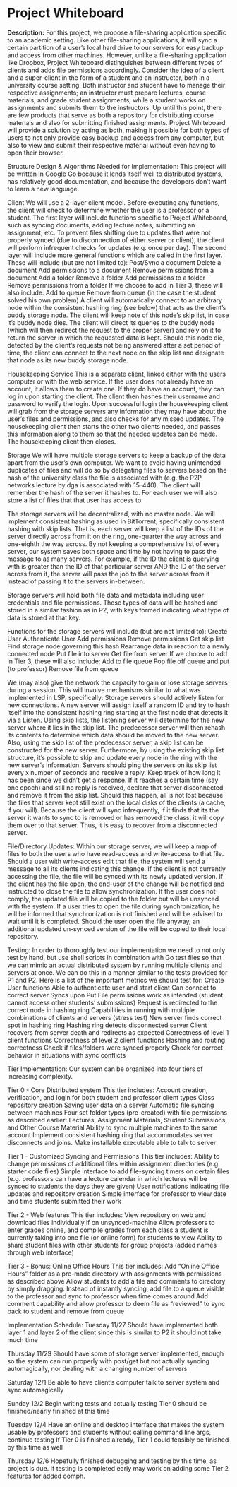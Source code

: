 <h1>Project Whiteboard</h1>

<b>Description:</b>
For this project, we propose a file-sharing application specific to an academic setting. Like other file-sharing applications, it will sync a certain partition of a user’s local hard drive to our servers for easy backup and access from other machines. However, unlike a file-sharing application like Dropbox, Project Whiteboard distinguishes between different types of clients and adds file permissions accordingly. Consider the idea of a client and a super-client in the form of a student and an instructor, both in a university course setting. Both instructor and student have to manage their respective assignments; an instructor must prepare lectures, course materials, and grade student assignments, while a student works on assignments and submits them to the instructors. Up until this point, there are few products that serve as both a repository for distributing course materials and also for submitting finished assignments. Project Whiteboard will provide a solution by acting as both, making it possible for both types of users to not only provide easy backup and access from any computer, but also to view and submit their respective material without even having to open their browser.

Structure Design & Algorithms Needed for Implementation:
This project will be written in Google Go because it lends itself well to distributed systems, has relatively good documentation, and because the developers don’t want to learn a new language. 

Client
We will use a 2-layer client model. Before executing any functions, the client will check to determine whether the user is a professor or a student. The first layer will include functions specific to Project Whiteboard, such as syncing documents, adding lecture notes, submitting an assignment, etc. To prevent files shifting due to updates that were not properly synced (due to disconnection of either server or client), the client will perform infrequent checks for updates (e.g. once per day). The second layer will include more general functions which are called in the first layer. These will include (but are not limited to):
Post/Sync a document
Delete a document
Add permissions to a document
Remove permissions from a document
Add a folder
Remove a folder
Add permissions to a folder
Remove permissions from a folder
If we choose to add in Tier 3, these will also include:
Add to queue
Remove from queue (in the case the student solved his own problem)
A client will automatically connect to an arbitrary node within the consistent hashing ring (see below) that acts as the client’s buddy storage node. The client will keep note of this node’s skip list, in case it’s buddy node dies. The client will direct its queries to the buddy node (which will then redirect the request to the proper server) and rely on it to return the server in which the requested data is kept. Should this node die, detected by the client’s requests not being answered after a set period of time, the client can connect to the next node on the skip list and designate that node as its new buddy storage node.

Housekeeping Service
This is a separate client, linked either with the users computer or with the web service. If the user does not already have an account, it allows them to create one. If they do have an account, they can log in upon starting the client. The client then hashes their username and password to verify the login. Upon successful login the housekeeping client will grab from the storage servers any information they may have about the user’s files and permissions, and also checks for any missed updates. The housekeeping client then starts the other two clients needed, and passes this information along to them so that the needed updates can be made. The housekeeping client then closes.

Storage
We will have multiple storage servers to keep a backup of the data apart from the user’s own computer. We want to avoid having unintended duplicates of files and will do so by delegating files to servers based on the hash of the university class the file is associated with (e.g. the P2P networks lecture by dga is associated with 15-440). The client will remember the hash of the server it hashes to. For each user we will also store a list of files that that user has access to.

The storage servers will be decentralized, with no master node. We will implement consistent hashing as used in BitTorrent, specifically consistent hashing with skip lists. That is, each server will keep a list of the IDs of the server directly across from it on the ring, one-quarter the way across and one-eighth the way across. By not keeping a comprehensive list of every server, our system saves both space and time by not having to pass the message to as many servers. For example, if the ID the client is querying with is greater than the ID of that particular server AND the ID of the server across from it, the server will pass the job to the server across from it instead of passing it to the servers in-between. 

Storage servers will hold both file data and metadata including user credentials and file permissions. These types of data will be hashed and stored in a similar fashion as in P2, with keys formed indicating what type of data is stored at that key.  

Functions for the storage servers will include (but are not limited to):
Create User
Authenticate User
Add permissions
Remove permissions
Get skip list
Find storage node governing this hash
Rearrange data in reaction to a newly connected node
Put file into server
Get file from server
If we choose to add in Tier 3, these will also include:
Add to file queue
Pop file off queue and put (to professor)
Remove file from queue

We (may also) give the network the capacity to gain or lose storage servers during a session. This will involve mechanisms similar to what was implemented in LSP, specifically:
Storage servers should actively listen for new connections. A new server will assign itself a random ID and try to hash itself into the consistent hashing ring starting at the first node that detects it via a Listen. Using skip lists, the listening server will determine for the new server where it lies in the skip list. The predecessor server will then rehash its contents to determine which data should be moved to the new server. Also, using the skip list of the predecessor server, a skip list can be constructed for the new server. Furthermore, by using the existing skip list structure, it’s possible to skip and update every node in the ring with the new server’s information. 
Servers should ping the servers on its skip list every x number of seconds and receive a reply. Keep track of how long it has been since we didn’t get a response. If it reaches a certain time (say one epoch) and still no reply is received, declare that server disconnected and remove it from the skip list. Should this happen, all is not lost because the files that server kept still exist on the local disks of the clients (a cache, if you will). Because the client will sync infrequently, if it finds that its the server it wants to sync to is removed or has removed the class, it will copy them over to that server. Thus, it is easy to recover from a disconnected server. 

File/Directory Updates: 
Within our storage server, we will keep a map of files to both the users who have read-access and write-access to that file. Should a user with write-access edit that file, the system will send a message to all its clients indicating this change. 
If the client is not currently accessing the file, the file will be synced with its newly updated version. 
If the client has the file open, the end-user of the change will be notified and instructed to close the file to allow synchronization. If the user does not comply, the updated file will be copied to the folder but will be unsynced with the system. 
If a user tries to open the file during synchronization, he will be informed that synchronization is not finished and will be advised to wait until it is completed. Should the user open the file anyway, an additional updated un-synced version of the file will be copied to their local repository.

Testing: 
In order to thoroughly test our implementation we need to not only test by hand, but use shell scripts in combination with Go test files so that we can mimic an actual distributed system by running multiple clients and servers at once. We can do this in a manner similar to the tests provided for P1 and P2. Here is a list of the important metrics we should test for:
Create User functions
Able to authenticate user and start client
Can connect to correct server
Syncs upon Put
File permissions work as intended (student cannot access other students’ submissions)
Request is redirected to the correct node in hashing ring
Capabilities in running with multiple combinations of clients and servers (stress test)
New server finds correct spot in hashing ring
Hashing ring detects disconnected server
Client recovers from server death and redirects as expected
Correctness of level 1 client functions
Correctness of level 2 client functions
Hashing and routing correctness
Check if files/folders were synced properly
Check for correct behavior in situations with sync conflicts

Tier Implementation:
Our system can be organized into four tiers of increasing complexity. 

Tier 0 - Core Distributed system
This tier includes:
Account creation, verification, and login for both student and professor client types
Class repository creation
Saving user data on a server
Automatic file syncing between machines
Four set folder types (pre-created) with file permissions as described earlier: 
Lectures, Assignment Materials, Student Submissions, and Other Course Material
Ability to sync multiple machines to the same account
Implement consistent hashing ring that accommodates server disconnects and joins.
Make installable executable able to talk to server

Tier 1 -  Customized Syncing and Permissions
This tier includes:
Ability to change permissions of additional files within assignment directories (e.g. starter code files)
Simple interface to add file-syncing timers on certain files (e.g. professors can have a lecture calendar in which lectures will be synced to students the days they are given)
User notifications indicating file updates and repository creation
Simple interface for professor to view date and time students submitted their work


Tier 2 - Web features 
This tier includes:
View repository on web and download files individually if on unsynced-machine
Allow professors to enter grades online, and compile grades from each class a student is currently taking into one file (or online form) for students to view
Ability to share student files with other students for group projects (added names through web interface)

Tier 3 - Bonus: Online Office Hours
This tier includes:
Add “Online Office Hours” folder as a pre-made directory with assignments with permissions as described above
Allow students to add a file and comments to directory by simply dragging. Instead of instantly syncing, add file to a queue visible to the professor and sync to professor when time comes around
Add comment capability and allow professor to deem file as “reviewed” to sync back to student and remove from queue

Implementation Schedule:
Tuesday 11/27 
Should have implemented both layer 1 and layer 2 of the client since this is similar to P2 it should not take much time

Thursday 11/29 
Should have some of storage server implemented, enough so the system can run properly with post/get but not actually syncing automagically, nor dealing with a changing number of servers

Saturday 12/1
Be able to have client’s computer talk to server system and sync automagically

Sunday 12/2 
Begin writing tests and actually testing
Tier 0 should be finished/nearly finished at this time

Tuesday 12/4
Have an online and desktop interface that makes the system usable by professors and students without calling command line args, continue testing
If Tier 0 is finished already, Tier 1 could feasibly be finished by this time as well 

Thursday 12/6
Hopefully finished debugging and testing by this time, as project is due. If testing is completed early may work on adding some Tier 2 features for added oomph.